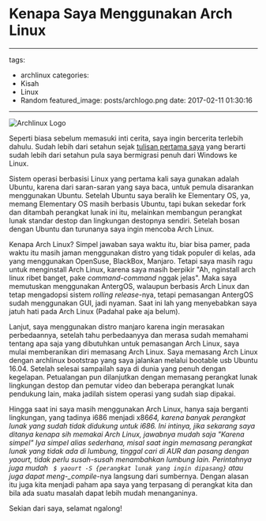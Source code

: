 # Kenapa Saya Menggunakan Arch Linux

---

tags:

- archlinux
  categories:
- Kisah
- Linux
- Random
  featured_image: posts/archlogo.png
  date: 2017-02-11 01:30:16

---

<!-- Seperti biasa sebelum memasuki inti cerita, saya ingin bercerita terlebih dahulu. Sudah lebih dari setahun sejak tulisan pertama saya yang berarti sudah lebih dari setahun pula saya bermigrasi penuh dari Windows ke Linux. -->

<!-- more -->

![Archlinux Logo](/static/images/archlogo.png)

Seperti biasa sebelum memasuki inti cerita, saya ingin bercerita terlebih dahulu. Sudah lebih dari setahun sejak [tulisan pertama saya](https://chamelemon.wordpress.com/2016/01/19/sayonara-windows-sebuah-ucapan-perpisahan-kepada-seorang-kawan/) yang berarti sudah lebih dari setahun pula saya bermigrasi penuh dari Windows ke Linux.

Sistem operasi berbasisi Linux yang pertama kali saya gunakan adalah Ubuntu, karena dari saran-saran yang saya baca, untuk pemula disarankan menggunakan Ubuntu. Setelah Ubuntu saya beralih ke Elementary OS, ya, memang Elementary OS masih berbasis Ubuntu, tapi bukan sekedar fork dan ditambah perangkat lunak ini itu, melainkan membangun perangkat lunak standar destop dan lingkungan destopnya sendiri. Setelah bosan dengan Ubuntu dan turunanya saya ingin mencoba Arch Linux.

Kenapa Arch Linux? Simpel jawaban saya waktu itu, biar bisa pamer, pada waktu itu masih jaman menggunakan distro yang tidak populer di kelas, ada yang menggunakan OpenSuse, BlackBox, Manjaro. Tetapi saya masih ragu untuk menginstall Arch Linux, karena saya masih berpikir "Ah, nginstall arch linux ribet banget, pake _command-command_ nggak jelas". Maka saya memutuskan menggunakan AntergOS, walaupun berbasis Arch Linux dan tetap mengadopsi sistem _rolling release_-nya, tetapi pemasangan AntergOS sudah menggunakan GUI, jadi nyaman. Saat ini lah yang menyebabkan saya jatuh hati pada Arch Linux (Padahal pake aja belum).

Lanjut, saya menggunakan distro manjaro karena ingin merasakan perbedaannya, setelah tahu perbedaanyya dan merasa sudah memahami tentang apa saja yang dibutuhkan untuk pemasangan Arch Linux, saya mulai memberanikan diri memasang Arch Linux. Saya memasang Arch Linux dengan archlinux bootstrap yang saya jalankan melalui bootable usb Ubuntu 16.04. Setelah selesai sampailah saya di dunia yang penuh dengan kegelapan. Petualangan pun dilanjutkan dengan memasang perangkat lunak lingkungan destop dan pemutar video dan beberapa perangkat lunak pendukung lain, maka jadilah sistem operasi yang sudah siap dipakai.

Hingga saat ini saya masih menggunakan Arch Linux, hanya saja berganti lingkungan, yang tadinya i686 menjadi x86*64, karena banyak perangkat lunak yang sudah tidak didukung untuk i686. Ini intinya, jika sekarang saya ditanya kenapa sih memakai Arch Linux, jawabnya mudah saja "Karena simpel" Iya simpel alias sederhana, misal saat ingin memasang perangkat lunak yang tidak ada di lumbung, tinggal cari di AUR dan pasang dengan yaourt, tidak perlu susah-susah menambahkan lumbung lain.
Perintahnya juga mudah ` $ yaourt -S {perangkat lunak yang ingin dipasang}` atau juga dapat meng-\_compile*-nya langsung dari sumbernya. Dengan alasan itu juga kita menjadi paham apa saya yang terpasang di perangkat kita dan bila ada suatu masalah dapat lebih mudah menanganinya.

Sekian dari saya, selamat ngalong!
